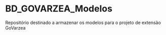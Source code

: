 # BD_GOVARZEA_Modelos
Repositório destinado a armazenar os modelos para o projeto de extensão GoVarzea
